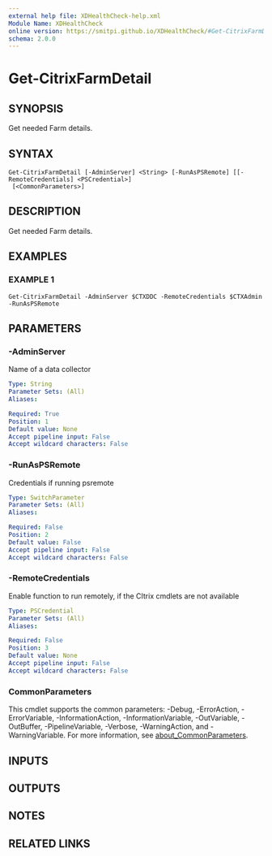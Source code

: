 ```yaml
---
external help file: XDHealthCheck-help.xml
Module Name: XDHealthCheck
online version: https://smitpi.github.io/XDHealthCheck/#Get-CitrixFarmDetail
schema: 2.0.0
---
```


# Get-CitrixFarmDetail

## SYNOPSIS
Get needed Farm details.

## SYNTAX

```
Get-CitrixFarmDetail [-AdminServer] <String> [-RunAsPSRemote] [[-RemoteCredentials] <PSCredential>]
 [<CommonParameters>]
```

## DESCRIPTION
Get needed Farm details.

## EXAMPLES

### EXAMPLE 1
```
Get-CitrixFarmDetail -AdminServer $CTXDDC -RemoteCredentials $CTXAdmin -RunAsPSRemote
```

## PARAMETERS

### -AdminServer
Name of a data collector

```yaml
Type: String
Parameter Sets: (All)
Aliases:

Required: True
Position: 1
Default value: None
Accept pipeline input: False
Accept wildcard characters: False
```

### -RunAsPSRemote
Credentials if running psremote

```yaml
Type: SwitchParameter
Parameter Sets: (All)
Aliases:

Required: False
Position: 2
Default value: False
Accept pipeline input: False
Accept wildcard characters: False
```

### -RemoteCredentials
Enable function to run remotely, if the CItrix cmdlets are not available

```yaml
Type: PSCredential
Parameter Sets: (All)
Aliases:

Required: False
Position: 3
Default value: None
Accept pipeline input: False
Accept wildcard characters: False
```

### CommonParameters
This cmdlet supports the common parameters: -Debug, -ErrorAction, -ErrorVariable, -InformationAction, -InformationVariable, -OutVariable, -OutBuffer, -PipelineVariable, -Verbose, -WarningAction, and -WarningVariable. For more information, see [about_CommonParameters](http://go.microsoft.com/fwlink/?LinkID=113216).

## INPUTS

## OUTPUTS

## NOTES

## RELATED LINKS
